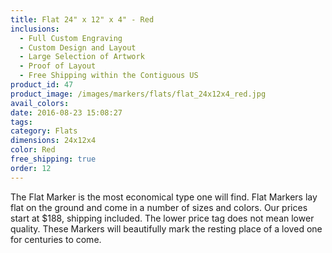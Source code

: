 ```yaml
---
title: Flat 24" x 12" x 4" - Red
inclusions:
  - Full Custom Engraving
  - Custom Design and Layout
  - Large Selection of Artwork
  - Proof of Layout
  - Free Shipping within the Contiguous US
product_id: 47
product_image: /images/markers/flats/flat_24x12x4_red.jpg
avail_colors: 
date: 2016-08-23 15:08:27
tags:
category: Flats
dimensions: 24x12x4
color: Red
free_shipping: true
order: 12
---
```

The Flat Marker is the most economical type one will find. Flat Markers lay flat on the ground and come in a number of sizes and colors. Our prices start at $188, shipping included. The lower price tag does not mean lower quality. These Markers will beautifully mark the resting place of a loved one for centuries to come.